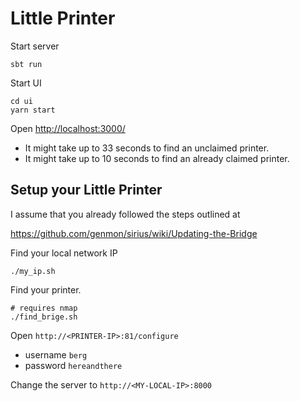 # Little Printer

Start server
```
sbt run
```

Start UI
```
cd ui
yarn start
```

Open [http://localhost:3000/](http://localhost:3000/)

* It might take up to 33 seconds to find an unclaimed printer.
* It might take up to 10 seconds to find an already claimed printer.

## Setup your Little Printer

I assume that you already followed the steps outlined at

  https://github.com/genmon/sirius/wiki/Updating-the-Bridge

Find your local network IP

```
./my_ip.sh
```

Find your printer.

```
# requires nmap
./find_brige.sh
```

Open `http://<PRINTER-IP>:81/configure`

* username `berg`
* password `hereandthere`

Change the server to `http://<MY-LOCAL-IP>:8000`

